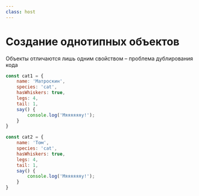 ```yaml
---
class: host
---
```


# Создание однотипных объектов
Объекты отличаются лишь одним свойством – проблема дублирования кода

```js
const cat1 = {
    name: 'Матроскин',
    species: 'cat',
    hasWhiskers: true,
    legs: 4,
    tail: 1,
    say() {
        console.log('Мяяяяяяу!');
    }
}

const cat2 = {
    name: 'Том',
    species: 'cat',
    hasWhiskers: true,
    legs: 4,
    tail: 1,
    say() {
        console.log('Мяяяяяяу!');
    }
}
```

<style>
.host {
    --slidev-code-font-size: 0.75rem;
    --slidev-code-line-height: 1rem;
}
</style>
